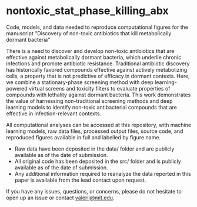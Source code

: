 # nontoxic_stat_phase_killing_abx
Code, models, and data needed to reproduce computational figures for the manuscript "Discovery of non-toxic antibiotics that kill metabolically dormant bacteria"

There is a need to discover and develop non-toxic antibiotics that are effective against metabolically dormant bacteria, which underlie chronic infections and promote antibiotic resistance. Traditional antibiotic discovery has historically favored compounds effective against actively metabolizing cells, a property that is not predictive of efficacy in dormant contexts. Here, we combine a stationary-phase screening method with deep learning-powered virtual screens and toxicity filters to evaluate properties of compounds with lethality against dormant bacteria. This work demonstrates the value of harnessing non-traditional screening methods and deep learning models to identify non-toxic antibacterial compounds that are effective in infection-relevant contexts.

All computational analyses can be accessed at this repository, with machine learning models, raw data files, processed output files, source code, and reproduced figures available in full and labelled by figure name. 
* Raw data have been deposited in the data/ folder and are publicly available as of the date of submission. 
* All original code has been deposited in the src/ folder and is publicly available as of the date of submission. 
* Any additional information required to reanalyze the data reported in this paper is available from the lead contact upon request.

If you have any issues, questions, or concerns, please do not hesitate to open up an issue or contact valerij@mit.edu.
